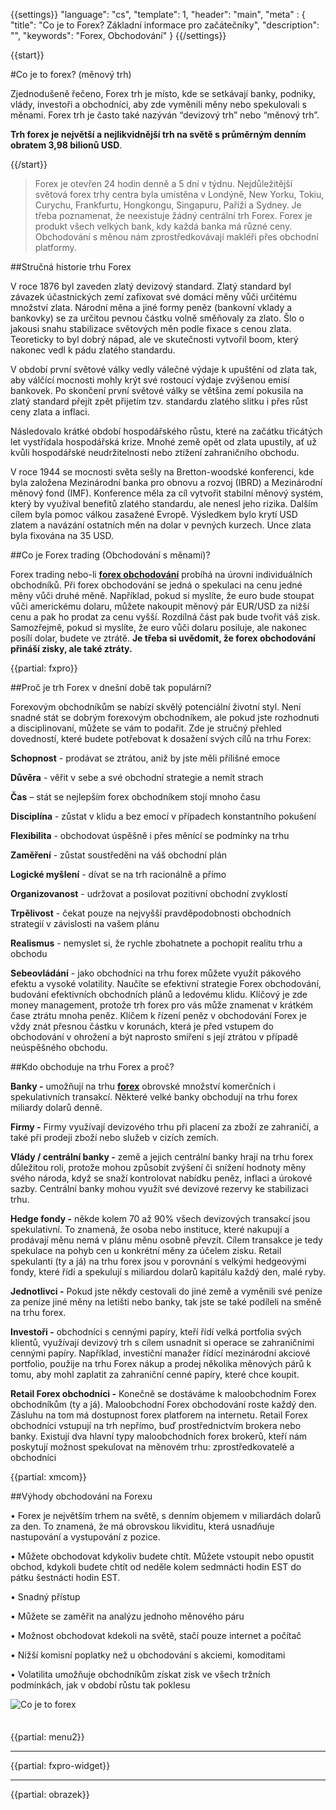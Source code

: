 {{settings}}
  "language": "cs",
  "template": 1,
  "header": "main",
  "meta" : {
    "title": "Co je to Forex? Základní informace pro začátečníky",
    "description": "",
    "keywords": "Forex, Obchodování"
  }
{{/settings}}

<div class="row">
<div class="col-md-9" role="main" markdown="1">

{{start}}

#Co je to forex? (měnový trh)


Zjednodušeně řečeno, Forex trh je místo, kde se setkávají banky, podniky, vlády, investoři a obchodníci, aby zde vyměnili měny nebo spekulovali s měnami. Forex trh je často také nazýván “devizový trh” nebo “měnový trh”. 

**Trh forex je největší a nejlikvidnější trh na světě s průměrným denním obratem 3,98 bilionů USD**.

{{/start}}

>Forex je otevřen 24 hodin denně a 5 dní v týdnu. Nejdůležitější světová forex trhy centra byla umístěna v Londýně, New Yorku, Tokiu, Curychu, Frankfurtu, Hongkongu, Singapuru, Paříži a Sydney. Je třeba poznamenat, že neexistuje žádný centrální trh Forex. Forex je produkt všech velkých bank, kdy každá banka má různé ceny. Obchodování s měnou nám zprostředkovávají makléři přes obchodní platformy.


##Stručná historie trhu Forex

V roce 1876 byl zaveden zlatý devizový standard. Zlatý standard byl závazek účastnických zemí zafixovat své domácí měny vůči určitému množství zlata. Národní měna a jiné formy peněz (bankovní vklady a bankovky) se za určitou pevnou částku volně směňovaly za zlato. Šlo o jakousi snahu stabilizace světových měn podle fixace s cenou zlata. Teoreticky to byl dobrý nápad, ale ve skutečnosti vytvořil boom, který nakonec vedl k pádu zlatého standardu.

V období první světové války vedly válečné výdaje k upuštění od zlata tak, aby válčící mocnosti mohly krýt své rostoucí výdaje zvýšenou emisí bankovek. Po skončení první světové války se většina zemí pokusila na zlatý standard přejít zpět přijetím tzv. standardu zlatého slitku i přes růst ceny zlata a inflaci.

Následovalo krátké období hospodářského růstu, které na začátku třicátých let vystřídala hospodářská krize. Mnohé země opět od zlata upustily, ať už kvůli hospodářské neudržitelnosti nebo ztížení zahraničního obchodu.

V roce 1944 se mocnosti světa sešly na Bretton-woodské konferenci, kde byla založena Mezinárodní banka pro obnovu a rozvoj (IBRD) a Mezinárodní měnový fond (IMF). Konference měla za cíl vytvořit stabilní měnový systém, který by využíval benefitů zlatého standardu, ale nenesl jeho rizika. Dalším cílem byla pomoc válkou zasažené Evropě. Výsledkem bylo krytí USD zlatem a navázání ostatních měn na dolar v pevných kurzech. Unce zlata byla fixována na 35 USD.


##Co je Forex trading (Obchodování s měnami)?

Forex trading nebo-li [**forex obchodování**](http://www.forexsrovnavac.cz/forex-obchodovavani) probíhá na úrovni individuálních obchodníků. Při forex obchodování se jedná o spekulaci na cenu jedné měny vůči druhé měně. Například, pokud si myslíte, že euro bude stoupat vůči americkému dolaru, můžete nakoupit měnový pár EUR/USD za nižší cenu a pak ho prodat za cenu vyšší. Rozdílná část pak bude tvořit váš zisk. Samozřejmě, pokud si myslíte, že euro vůči dolaru posiluje, ale nakonec posílí dolar, budete ve ztrátě. **Je třeba si uvědomit, že forex obchodování přináší zisky, ale také ztráty.**

{{partial: fxpro}}

##Proč je trh Forex v dnešní době tak populární?


Forexovým obchodníkům se nabízí skvělý potenciální životní styl. Není snadné stát se dobrým forexovým obchodníkem, ale pokud jste rozhodnuti a disciplinovaní, můžete se vám to podařit. Zde je stručný přehled dovedností, které budete potřebovat k dosažení svých cílů na trhu Forex:

**Schopnost** - prodávat se ztrátou, aniž by jste měli přílišné emoce

**Důvěra** - věřit v sebe a své obchodní strategie a nemít strach

**Čas** – stát se nejlepším forex obchodníkem stojí mnoho času

**Disciplína** - zůstat v klidu a bez emocí v případech konstantního pokušení 

**Flexibilita** - obchodovat úspěšně i přes měnící se podmínky na trhu 

**Zaměření** - zůstat soustředěni na váš obchodní plán 

**Logické myšlení** - dívat se na trh racionálně a přímo

**Organizovanost** - udržovat a posilovat pozitivní obchodní zvyklostí

**Trpělivost** - čekat pouze na nejvyšší pravděpodobnosti obchodních strategií v závislosti na vašem plánu

**Realismus** - nemyslet si, že rychle zbohatnete a pochopit realitu trhu a obchodu

**Sebeovládání** - jako obchodníci na trhu forex můžete využít pákového efektu a vysoké volatility. Naučíte se efektivní strategie Forex obchodování, budování efektivních obchodních plánů a ledovému klidu. Klíčový je zde money management, protože trh forex pro vás může znamenat v krátkém čase ztrátu mnoha peněz. Klíčem k řízení peněz v obchodování Forex je vždy znát přesnou částku v korunách, která je před vstupem do obchodování v ohrožení a být naprosto smíření s její ztrátou v případě neúspěšného obchodu. 


##Kdo obchoduje na trhu Forex a proč?

**Banky -** umožňují na trhu [**forex**](http://www.forexsrovnavac.cz) obrovské množství komerčních i spekulativních transakcí. Některé velké banky obchodují  na trhu forex miliardy dolarů denně. 

**Firmy -** Firmy využívají devizového trhu při placení za zboží ze zahraničí, a také při prodeji zboží nebo služeb v cizích zemích.

**Vlády / centrální banky -** země a jejich centrální banky hrají na trhu forex důležitou roli, protože mohou způsobit zvýšení či snížení hodnoty měny svého národa, když se snaží kontrolovat nabídku peněz, inflaci a úrokové sazby. Centrální banky mohou využít své devizové rezervy ke stabilizaci trhu.

**Hedge fondy -** někde kolem 70 až 90% všech devizových transakcí jsou spekulativní. To znamená, že osoba nebo instituce, které nakupují a prodávají měnu nemá v plánu měnu osobně převzít. Cílem transakce je tedy spekulace na pohyb cen u konkrétní měny za účelem zisku.  Retail spekulanti (ty a já) na trhu forex jsou v porovnání s velkými hedgeovými fondy, které řídí a spekulují s miliardou dolarů kapitálu každý den, malé ryby.

**Jednotlivci -** Pokud jste někdy cestovali do jiné země a vyměnili své peníze za peníze jiné měny na letišti nebo banky, tak jste se také podíleli na směně na trhu forex.

**Investoři -** obchodníci s cennými papíry, kteří řídí velká portfolia svých klientů, využívají devizový trh s cílem usnadnit si operace se zahraničními cennými papíry. Například, investiční manažer řídící mezinárodní akciové portfolio, použije na trhu Forex nákup a prodej několika měnových párů k tomu, aby mohl zaplatit za zahraniční cenné papíry, které chce koupit. 

**Retail Forex obchodníci -** Konečně se dostáváme k maloobchodním Forex obchodníkům (ty a já). Maloobchodní Forex obchodování  roste každý den. Zásluhu na tom má dostupnost forex platforem na internetu. Retail Forex obchodníci vstupují na trh nepřímo, buď prostřednictvím brokera nebo banky. Existují dva hlavní typy maloobchodních forex brokerů, kteří nám poskytují možnost spekulovat na měnovém trhu: zprostředkovatelé a obchodníci

{{partial: xmcom}}

##Výhody obchodování na Forexu

• Forex je největším trhem na světě, s denním objemem v miliardách dolarů za den. To znamená, že má obrovskou likviditu, která usnadňuje nastupování a vystupování z pozice.

• Můžete obchodovat kdykoliv budete chtít. Můžete vstoupit nebo opustit obchod, kdykoli budete chtít od neděle kolem sedmnácti hodin EST do pátku šestnácti hodin EST.

• Snadný přístup

• Můžete se zaměřit na analýzu jednoho měnového páru 

• Možnost obchodovat kdekoli na světě, stačí pouze internet a počítač

• Nižší komisní poplatky než u obchodování s akciemi, komoditami

• Volatilita umožňuje obchodníkům získat zisk ve všech tržních podmínkách, jak v období růstu tak poklesu


![Co je to forex](http://blog.forexsrovnavac.cz/wp-content/uploads/2015/12/analysis-515243_640.jpg)

</div>
<div class="col-md-3" markdown="1">
<div class="well" markdown="1" style="margin-top: 2.5em">

{{partial: menu2}}

</div>


- - -

{{partial: fxpro-widget}}

- - -

{{partial: obrazek}}

</div>
</div>
